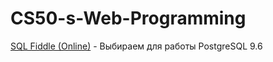 # CS50-s-Web-Programming
[SQL Fiddle (Online)](http://sqlfiddle.com/) - Выбираем для работы PostgreSQL 9.6
